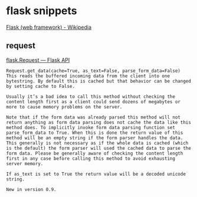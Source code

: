 # flask snippets

[Flask (web framework) - Wikipedia](https://en.wikipedia.org/wiki/Flask_(web_framework))


## request

[flask.Request — Flask API](https://tedboy.github.io/flask/generated/generated/flask.Request.html)

```
Request.get_data(cache=True, as_text=False, parse_form_data=False)
This reads the buffered incoming data from the client into one bytestring. By default this is cached but that behavior can be changed by setting cache to False.

Usually it’s a bad idea to call this method without checking the content length first as a client could send dozens of megabytes or more to cause memory problems on the server.

Note that if the form data was already parsed this method will not return anything as form data parsing does not cache the data like this method does. To implicitly invoke form data parsing function set parse_form_data to True. When this is done the return value of this method will be an empty string if the form parser handles the data. This generally is not necessary as if the whole data is cached (which is the default) the form parser will used the cached data to parse the form data. Please be generally aware of checking the content length first in any case before calling this method to avoid exhausting server memory.

If as_text is set to True the return value will be a decoded unicode string.

New in version 0.9.
```
